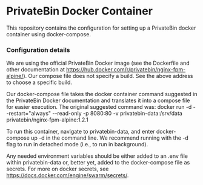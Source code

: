 # PrivateBin Docker Container

This repository contains the configuration for setting up a PrivateBin docker container using docker-compose. 

### Configuration details
We are using the official PrivateBin Docker image (see the Dockerfile and other documentation at https://hub.docker.com/r/privatebin/nginx-fpm-alpine/). Our compose file does not specify a build. See the above address to choose a specific build.

Our docker-compose file takes the docker container command suggested in the PrivateBin Docker documentation and translates it into a compose file for easier execution. The original suggested command was:
 docker run -d --restart="always" --read-only -p 8080:80 -v privatebin-data:/srv/data privatebin/nginx-fpm-alpine:1.2.1

To run this container, navigate to privatebin-data, and enter docker-compose up -d in the command line.
We recommend running with the -d flag to run in detached mode (i.e., to run in background).

Any needed environment variables should be either added to an .env file within privatebin-data or, better yet, added to the docker-compose file as secrets. For more on docker secrets, see https://docs.docker.com/engine/swarm/secrets/.

